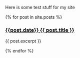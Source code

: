 Here is some test stuff for my site

{% for post in site.posts %}
  <p>
    <h3><a href="{{ post.url }}">{{post.date}} {{ post.title }}</a></h3>
    <p>{{ post.excerpt }}</p>
  </p>
{% endfor %}
